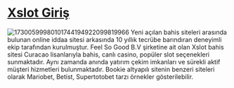 # <a href="https://www.kisa.link/EIkhv" >Xslot Giriş</a>
![17300599980101744194922099819966](https://github.com/user-attachments/assets/a7f05a07-0787-4791-9eb7-3534d974d4b2)
Yeni açılan bahis siteleri arasında bulunan online iddaa sitesi arkasında 10 yıllık tecrübe barındıran deneyimli ekip tarafından kurulmuştur. Feel So Good B.V şirketine ait olan Xslot bahis sitesi Curacao lisanlarıyla bahis, canlı casino, popüler slot seçenekleri sunmaktadır. Aynı zamanda anında yatırım çekim imkanları ve sürekli aktif müşteri hizmetleri bulunmaktadır. Bookie altyapılı sitenin benzeri siteleri olarak Mariobet, Betist, Supertotobet tarzı örnekler gösterilebilir.

